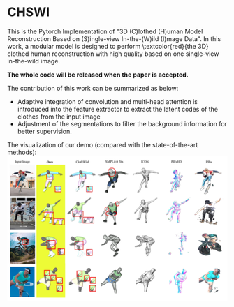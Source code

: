 # CHSWI
This is the Pytorch Implementation of "3D (C)lothed (H)uman Model Reconstruction Based on (S)ingle-view In-the-(W)ild (I)mage Data".  In this work, a modular model is designed to perform \textcolor{red}{the 3D} clothed human reconstruction with high quality based on one single-view in-the-wild image.

**The whole code will be released when the paper is accepted.**

The contribution of this work can be summarized as below:
- Adaptive integration of convolution and multi-head attention is introduced into the feature extractor to extract the latent codes of the clothes from the input image
- Adjustment of the segmentations to filter the background information for better supervision.

The visualization of our demo (compared with the state-of-the-art methods):
![](/figs/vis.jpg)

